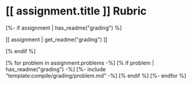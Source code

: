 # [[ assignment.title ]] Rubric

[%- if assignment | has_readme("grading") %]

[[ assignment | get_readme("grading") ]]

[% endif %]

[% for problem in assignment.problems -%]
[% if problem | has_readme("grading") -%]
[%- include "template:compile/grading/problem.md" -%]
[% endif %]
[%- endfor %]
